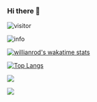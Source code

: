 ### Hi there 👋


![visitor](https://visitor-badge.glitch.me/badge?page_id=Alihanniba.README)  

![info](https://github-readme-stats.vercel.app/api?username=Alihanniba&show_icons=true&count_private=true&hide=prs&theme=radical)  

[![willianrod's wakatime stats](https://github-readme-stats.vercel.app/api/wakatime?username=Alihanniba)](https://github.com/anuraghazra/github-readme-stats)

[![Top Langs](https://github-readme-stats.vercel.app/api/top-langs/?username=Alihanniba&langs_count=8)](https://github.com/anuraghazra/github-readme-stats)

[![](https://img.shields.io/badge/OS-Arch%20Linux-33aadd?style=flat-square&logo=arch-linux&logoColor=ffffff)](https://www.archlinux.org/)

[![](https://img.shields.io/badge/macOS-Hackintosh-292e33?style=flat-square&logo=apple&logoColor=ffffff)](https://www.tonymacx86.com/)

<!--
**Alihanniba/Alihanniba** is a ✨ _special_ ✨ repository because its `README.md` (this file) appears on your GitHub profile.

Here are some ideas to get you started:

- 🔭 I’m currently working on ...
- 🌱 I’m currently learning ...
- 👯 I’m looking to collaborate on ...
- 🤔 I’m looking for help with ...
- 💬 Ask me about ...
- 📫 How to reach me: ...
- 😄 Pronouns: ...
- ⚡ Fun fact: ...
-->
